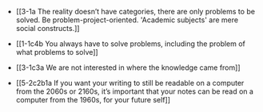 - [[3-1a The reality doesn’t have categories, there are only problems to be solved. Be problem-project-oriented. 'Academic subjects' are mere social constructs.]]
- [[1-1c4b You always have to solve problems, including the problem of what problems to solve]]

- [[3-1c3a We are not interested in where the knowledge came from]]

- [[5-2c2b1a If you want your writing to still be readable on a computer from the 2060s or 2160s, it’s important that your notes can be read on a computer from the 1960s, for your future self]]
